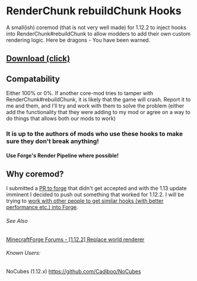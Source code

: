 # RenderChunk rebuildChunk Hooks
A small(ish) coremod (that is not very well made) for 1.12.2 to inject hooks into RenderChunk#rebuildChunk to allow modders to add their own custom rendering logic. Here be dragons - You have been warned.

## [Download (click)](https://github.com/Cadiboo/RenderChunk-rebuildChunk-Hooks/tree/master/build/libs)

## Compatability
Either 100% or 0%. If another core-mod tries to tamper with RenderChunk#rebuildChunk, it is likely that the game will crash. Report it to me and them, and I'll try and work with them to solve the problem (either add the functionality that they were adding to my mod or agree on a way to do things that allows both our mods to work)
### It is up to the authors of mods who use these hooks to make sure they don't break anything!
#### Use Forge's Render Pipeline where possible!

## Why coremod?
I submitted a [PR to forge](https://github.com/MinecraftForge/MinecraftForge/pull/5166) that didn't get accepted and with the 1.13 update imminent I decided to push out something that worked for 1.12.2. I will be trying to [work with other people to get similar hooks (with better performance etc.) into Forge](https://github.com/MinecraftForge/MinecraftForge/pull/5166#issuecomment-427589440).

###### See Also
[MinecraftForge Forums - [1.12.2] Replace world renderer](http://www.minecraftforge.net/forum/topic/66516-1122-replace-world-renderer/)

###### Known Users:
NoCubes (1.12.x) https://github.com/Cadiboo/NoCubes

